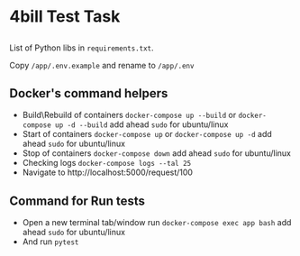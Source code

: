 # 4bill Test Task
##
List of Python libs in `requirements.txt`.

Copy `/app/.env.example` and rename to `/app/.env`
##
## Docker's command helpers
- Build\Rebuild of containers `docker-compose up --build` or `docker-compose up -d --build` add ahead `sudo` for ubuntu/linux
- Start of containers `docker-compose up` or `docker-compose up -d` add ahead `sudo` for ubuntu/linux
- Stop of containers `docker-compose down` add ahead `sudo` for ubuntu/linux
- Checking logs `docker-compose logs --tal 25`
- Navigate to http://localhost:5000/request/100
###
## Command for Run tests
- Open a new terminal tab/window run `docker-compose exec app bash` add ahead `sudo` for ubuntu/linux
- And run `pytest`
##